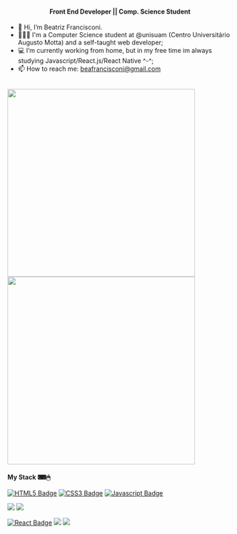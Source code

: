 
<h4 align="center"> Front End Developer || Comp. Science Student</h4> 

- 👋 Hi, I’m Beatriz Francisconi.
- 👩🏾‍💻 I'm a Computer Science student at @unisuam (Centro Universitário Augusto Motta) and a self-taught web developer;
- 💻 I’m currently working from home, but in my free time im always studying Javascript/React.js/React Native ^-^;
- 📫 How to reach me: beafrancisconi@gmail.com
<br>

<div style="display: inline_block" align="left">
  
<!-- Top Lang    -->
<img width="420px" src="https://github-readme-stats.vercel.app/api/top-langs/?username=beathedev&theme=gruvbox&show_icons=true" />
  
<!-- Stats  -->
<img width="420px" src="https://github-readme-stats.vercel.app/api?username=beathedev&show_icons=true&title_color=fff&icon_color=79ff97&text_color=9f9f9f&bg_color=151515&layout=compact">
  
</div>
<div style="display: inline_block" align="left">
 
  <h4> My Stack ⌨🖱 </h4> 
  
[![HTML5 Badge](https://img.shields.io/badge/HTML-E34F26?style=flat-square-badge&logo=html5&logoColor=white&link=)]()
[![CSS3 Badge](https://img.shields.io/badge/CSS-1572B6?style=flat-square-badge&logo=css3&logoColor=white&link=)]()
[![Javascript Badge](https://img.shields.io/badge/JavaScript-F7DF1E?style=flat-square-badge&logo=javascript&logoColor=white&link=)]()
<!-- C# --> <img src="https://img.shields.io/badge/C%23-239120?style=for-the-badge&logo=c-sharp&logoColor=white" />
<!-- .NET --> <img src="https://img.shields.io/badge/.NET-512BD4?style=for-the-badge&logo=dotnet&logoColor=white" />
[![React Badge](https://img.shields.io/badge/React-16A9F5?style=flat-square-badge&logo=React&logoColor=white&link=)]()
<img src="https://img.shields.io/badge/MySQL-005C84?style=for-the-badge&logo=mysql&logoColor=white"/>
<img src="https://img.shields.io/badge/firebase-ffca28?style=for-the-badge&logo=firebase&logoColor=black"/>
  
</div>


